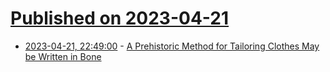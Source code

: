 # [Published on 2023-04-21](index.md)

* [2023-04-21, 22:49:00](https://soylentnews.org/article.pl?sid=23/04/21/021207&from=rss) - [A Prehistoric Method for Tailoring Clothes May be Written in Bone](https://soylentnews.org/article.pl?sid=23/04/21/021207&from=rss)
